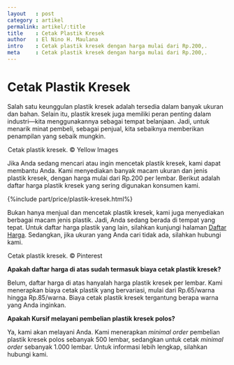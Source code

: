 ```yaml
---
layout   : post
category : artikel
permalink: artikel/:title
title    : Cetak Plastik Kresek
author   : El Nino H. Maulana
intro    : Cetak plastik kresek dengan harga mulai dari Rp.200,.
meta     : Cetak plastik kresek dengan harga mulai dari Rp.200,.
---
```


# Cetak Plastik Kresek

Salah satu keunggulan plastik kresek adalah tersedia dalam banyak ukuran dan bahan. Selain itu, plastik kresek juga memiliki peran penting dalam industri—kita menggunakannya sebagai tempat belanjaan. Jadi, untuk menarik minat pembeli, sebagai penjual, kita sebaiknya memberikan penampilan yang sebaik mungkin.

<img src="data:image/png;base64,R0lGODlhAQABAAD/ACwAAAAAAQABAAACADs=" data-src="https://cdn-images-1.medium.com/max/720/1*KUkkwCwhVUjHnX8EhkQsrQ.jpeg" alt="Cetak Plastik Kresek" title="Cetak Plastik Kresek"><span class="img-caption">Cetak plastik kresek. &copy; Yellow Images</span>

Jika Anda sedang mencari atau ingin mencetak plastik kresek, kami dapat membantu Anda. Kami menyediakan banyak macam ukuran dan jenis plastik kresek, dengan harga mulai dari Rp.200 per lembar. Berikut adalah daftar harga plastik kresek yang sering digunakan konsumen kami.

{%include part/price/plastik-kresek.html%}

<p class="shame-clear">Bukan hanya menjual dan mencetak plastik kresek, kami juga menyediakan berbagai macam jenis plastik. Jadi, Anda sedang berada di tempat yang tepat. Untuk daftar harga plastik yang lain, silahkan kunjungi halaman <a href="{{base.url}}/daftar-harga/" title="Daftar Harga Plastik">Daftar Harga</a>. Sedangkan, jika ukuran yang Anda cari tidak ada, silahkan hubungi kami.</p>

<img src="data:image/png;base64,R0lGODlhAQABAAD/ACwAAAAAAQABAAACADs=" data-src="https://cdn-images-1.medium.com/max/720/1*sjrOyYpk1RwCrjCBA7jSGw.jpeg" alt="Cetak Plastik Kresek" title="Cetak Plastik Kresek"><span class="img-caption">Cetak plastik kresek. &copy; Pinterest</span>

**Apakah daftar harga di atas sudah termasuk biaya cetak plastik kresek?**

Belum, daftar harga di atas hanyalah harga plastik kresek per lembar. Kami menerapkan biaya cetak plastik yang bervariasi, mulai dari Rp.65/warna hingga Rp.85/warna. Biaya cetak plastik kresek tergantung berapa warna yang Anda inginkan.

**Apakah Kursif melayani pembelian plastik kresek polos?**

Ya, kami akan melayani Anda. Kami menerapkan *minimal order* pembelian plastik kresek polos sebanyak 500 lembar, sedangkan untuk cetak *minimal order* sebanyak 1.000 lembar. Untuk informasi lebih lengkap, silahkan hubungi kami.
